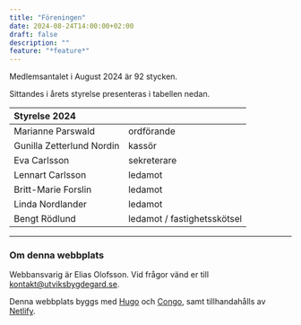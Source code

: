 ```yaml
---
title: "Föreningen"
date: 2024-08-24T14:00:00+02:00
draft: false
description: ""
feature: "*feature*"
---
```


<!-- ## Historia -->

Medlemsantalet i August 2024 är 92 stycken.

Sittandes i årets styrelse presenteras i tabellen nedan.

| Styrelse 2024             |                               |
| :------------------------ | :---------------------------- |
| Marianne Parswald         | ordförande                    |
| Gunilla Zetterlund Nordin | kassör                        |
| Eva Carlsson              | sekreterare                   |
| Lennart Carlsson          | ledamot                       |
| Britt-Marie Forslin       | ledamot                       |
| Linda Nordlander          | ledamot                       |
| Bengt Rödlund             | ledamot / fastighetsskötsel   |

---

### Om denna webbplats

Webbansvarig är Elias Olofsson. Vid frågor vänd er till <kontakt@utviksbygdegard.se>.

Denna webbplats byggs med [Hugo](https://gohugo.io/) och [Congo](https://github.com/jpanther/congo), samt tillhandahålls av [Netlify](https://www.netlify.com/).
